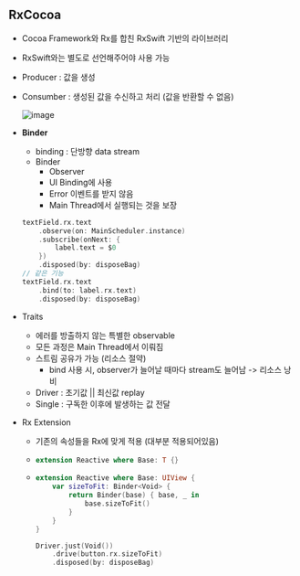## RxCocoa
- Cocoa Framework와 Rx를 합친 RxSwift 기반의 라이브러리
- RxSwift와는 별도로 선언해주어야 사용 가능
- Producer : 값을 생성
- Consumber : 생성된 값을 수신하고 처리 (값을 반환할 수 없음)
 
  ![image](https://user-images.githubusercontent.com/46417892/159453578-8792e72f-4097-4348-b9ba-7605a2507c7c.png) 
- **Binder**
  - binding : 단방향 data stream
  - Binder
    - Observer 
    - UI Binding에 사용
    - Error 이벤트를 받지 않음
    - Main Thread에서 실행되는 것을 보장
    
  ```swift
  textField.rx.text
      .observe(on: MainScheduler.instance)
      .subscribe(onNext: {
          label.text = $0
      })
      .disposed(by: disposeBag)
  // 같은 기능
  textField.rx.text
      .bind(to: label.rx.text)
      .disposed(by: disposeBag)
  ```
  
- Traits
  - 에러를 방출하지 않는 특별한 observable
  - 모든 과정은 Main Thread에서 이뤄짐
  - 스트림 공유가 가능 (리소스 절약)
    - bind 사용 시, observer가 늘어날 때마다 stream도 늘어남 -> 리소스 낭비
  - Driver : 초기값 || 최신값 replay
  - Single : 구독한 이후에 발생하는 값 전달

- Rx Extension
  - 기존의 속성들을 Rx에 맞게 적용 (대부분 적용되어있음)
  - ```swift  
    extension Reactive where Base: T {} 
    ```
  - ```swift
    extension Reactive where Base: UIView {
        var sizeToFit: Binder<Void> {
            return Binder(base) { base, _ in
                base.sizeToFit()
            }
        }
    }
    
    Driver.just(Void())
        .drive(button.rx.sizeToFit)
        .disposed(by: disposeBag)
    ```
